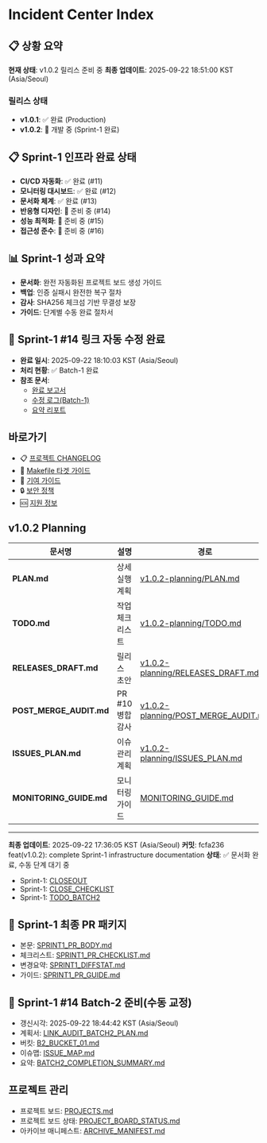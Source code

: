 # Incident Center Index

## 📋 상황 요약

**현재 상태**: v1.0.2 릴리스 준비 중
**최종 업데이트**: 2025-09-22 18:51:00 KST (Asia/Seoul)

### 릴리스 상태
- **v1.0.1**: ✅ 완료 (Production)
- **v1.0.2**: 🚀 개발 중 (Sprint-1 완료)

## 📋 Sprint-1 인프라 완료 상태

- **CI/CD 자동화**: ✅ 완료 (#11)
- **모니터링 대시보드**: ✅ 완료 (#12)
- **문서화 체계**: ✅ 완료 (#13)
- **반응형 디자인**: 🔄 준비 중 (#14)
- **성능 최적화**: 🔄 준비 중 (#15)
- **접근성 준수**: 🔄 준비 중 (#16)

## 📊 Sprint-1 성과 요약

- **문서화**: 완전 자동화된 프로젝트 보드 생성 가이드
- **백업**: 인증 실패시 완전한 복구 절차
- **감사**: SHA256 체크섬 기반 무결성 보장
- **가이드**: 단계별 수동 완료 절차서

<!-- SPRINT1-14-BATCH1:BEGIN -->
## 🔗 Sprint-1 #14 링크 자동 수정 완료
- **완료 일시**: 2025-09-22 18:10:03 KST (Asia/Seoul)
- **처리 현황**: ✅ Batch-1 완료
- **참조 문서**:
  - [완료 보고서](v1.0.2-planning/SPRINT1_BATCH1_COMPLETION.md)
  - [수정 로그(Batch-1)](v1.0.2-planning/BROKEN_FIXLOG_BATCH1.md)
  - [요약 리포트](v1.0.2-planning/LINK_AUDIT_BATCH1_SUMMARY.md)
<!-- SPRINT1-14-BATCH1:END -->

## 바로가기

- 📋 [프로젝트 CHANGELOG](../../CHANGELOG.md)
- 🔧 [Makefile 타겟 가이드](../../README.md#빠른-사용법)
- 📝 [기여 가이드](../../CONTRIBUTING.md)
- 🔒 [보안 정책](../../SECURITY.md)
- 🆘 [지원 정보](../../SUPPORT.md)

## v1.0.2 Planning

| 문서명 | 설명 | 경로 |
|--------|------|------|
| **PLAN.md** | 상세 실행 계획 | [v1.0.2-planning/PLAN.md](./v1.0.2-planning/PLAN.md) |
| **TODO.md** | 작업 체크리스트 | [v1.0.2-planning/TODO.md](./v1.0.2-planning/TODO.md) |
| **RELEASES_DRAFT.md** | 릴리스 초안 | [v1.0.2-planning/RELEASES_DRAFT.md](./v1.0.2-planning/RELEASES_DRAFT.md) |
| **POST_MERGE_AUDIT.md** | PR #10 병합 감사 | [v1.0.2-planning/POST_MERGE_AUDIT.md](./v1.0.2-planning/POST_MERGE_AUDIT.md) |
| **ISSUES_PLAN.md** | 이슈 관리 계획 | [v1.0.2-planning/ISSUES_PLAN.md](./v1.0.2-planning/ISSUES_PLAN.md) |
| **MONITORING_GUIDE.md** | 모니터링 가이드 | [MONITORING_GUIDE.md](./MONITORING_GUIDE.md) |

---

**최종 업데이트**: 2025-09-22 17:36:05 KST (Asia/Seoul)
**커밋**: fcfa236 feat(v1.0.2): complete Sprint-1 infrastructure documentation
**상태**: ✅ 문서화 완료, 수동 단계 대기 중
- Sprint-1: [CLOSEOUT](v1.0.2-planning/SPRINT1_CLOSEOUT.md)
- Sprint-1: [CLOSE_CHECKLIST](v1.0.2-planning/SPRINT1_CLOSE_CHECKLIST.md)
- Sprint-1: [TODO_BATCH2](v1.0.2-planning/SPRINT1_TODO_BATCH2.md)
<!-- SPRINT1-FINAL-PR:BEGIN -->
## 📮 Sprint-1 최종 PR 패키지
- 본문: [SPRINT1_PR_BODY.md](v1.0.2-planning/SPRINT1_PR_BODY.md)
- 체크리스트: [SPRINT1_PR_CHECKLIST.md](v1.0.2-planning/SPRINT1_PR_CHECKLIST.md)
- 변경요약: [SPRINT1_DIFFSTAT.md](v1.0.2-planning/SPRINT1_DIFFSTAT.md)
- 가이드: [SPRINT1_PR_GUIDE.md](v1.0.2-planning/SPRINT1_PR_GUIDE.md)
<!-- SPRINT1-FINAL-PR:END -->
<!-- SPRINT1-14-BATCH2:BEGIN -->
## 🧩 Sprint-1 #14 Batch-2 준비(수동 교정)
- 갱신시각: 2025-09-22 18:44:42 KST (Asia/Seoul)
- 계획서: [LINK_AUDIT_BATCH2_PLAN.md](v1.0.2-planning/LINK_AUDIT_BATCH2_PLAN.md)
- 버킷: [B2_BUCKET_01.md](v1.0.2-planning/BATCH2/B2_BUCKET_01.md)
- 이슈맵: [ISSUE_MAP.md](v1.0.2-planning/BATCH2/ISSUE_MAP.md)
- 요약: [BATCH2_COMPLETION_SUMMARY.md](v1.0.2-planning/BATCH2_COMPLETION_SUMMARY.md)
<!-- SPRINT1-14-BATCH2:END -->

## 프로젝트 관리

- 프로젝트 보드: [PROJECTS.md](PROJECTS.md)
- 프로젝트 보드 상태: [PROJECT_BOARD_STATUS.md](PROJECT_BOARD_STATUS.md)
- 아카이브 매니페스트: [ARCHIVE_MANIFEST.md](ARCHIVE_MANIFEST.md)